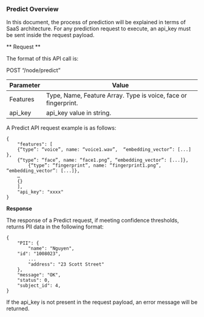 ### Predict Overview

In this document, the process of prediction will be explained in terms of SaaS architecture. For any prediction request to execute, an api_key must be sent inside the request payload. 

** Request **

The format of this API call is:

POST “/node/predict”

|Parameter      |            Value|
|----------|--------------| 
|Features       |            Type, Name, Feature Array. Type is voice, face or fingerprint.|
|api_key       |            api_key value in string.|


A Predict API request example is as follows:
```
{
    "features": [
	{“type”: “voice”, name: “voice1.wav”,  “embedding_vector”: [...] },
	{“type”: “face”, name: “face1.png”, “embedding_vector”: [...]},
        {“type”: “fingerprint”, name: “fingerprint1.png”, “embedding_vector”: [...]},
	…
	{}
    ],
    "api_key": "xxxx"
}
```

**Response**

The response of a Predict request, if meeting confidence thresholds, returns PII data in the following format:
```
{
    "PII": {
        "name": "Nguyen",
	"id": "1008023",
        ...
        "address": "23 Scott Street"
    },
    "message": "OK",
    "status": 0,
    "subject_id": 4,
}
```

If the api_key is not present in the request payload, an error message will be returned. 